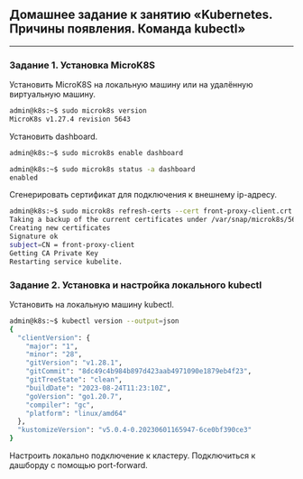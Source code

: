 ## Домашнее задание к занятию «Kubernetes. Причины появления. Команда kubectl»
-------
### Задание 1. Установка MicroK8S
Установить MicroK8S на локальную машину или на удалённую виртуальную машину.
```bash
admin@k8s:~$ sudo microk8s version
MicroK8s v1.27.4 revision 5643
```
Установить dashboard.
```bash
admin@k8s:~$ sudo microk8s enable dashboard

admin@k8s:~$ sudo microk8s status -a dashboard
enabled
```
Сгенерировать сертификат для подключения к внешнему ip-адресу.
```bash
admin@k8s:~$ sudo microk8s refresh-certs --cert front-proxy-client.crt
Taking a backup of the current certificates under /var/snap/microk8s/5643/certs-backup/
Creating new certificates
Signature ok
subject=CN = front-proxy-client
Getting CA Private Key
Restarting service kubelite.
```
### Задание 2. Установка и настройка локального kubectl
Установить на локальную машину kubectl.
```bash
admin@k8s:~$ kubectl version --output=json
{
  "clientVersion": {
    "major": "1",
    "minor": "28",
    "gitVersion": "v1.28.1",
    "gitCommit": "8dc49c4b984b897d423aab4971090e1879eb4f23",
    "gitTreeState": "clean",
    "buildDate": "2023-08-24T11:23:10Z",
    "goVersion": "go1.20.7",
    "compiler": "gc",
    "platform": "linux/amd64"
  },
  "kustomizeVersion": "v5.0.4-0.20230601165947-6ce0bf390ce3"
}
```
Настроить локально подключение к кластеру.
Подключиться к дашборду с помощью port-forward.
